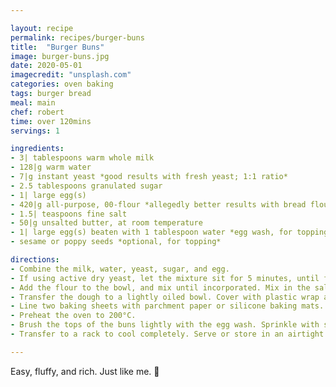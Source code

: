 ```yaml
---

layout: recipe
permalink: recipes/burger-buns
title:  "Burger Buns"
image: burger-buns.jpg
date: 2020-05-01
imagecredit: "unsplash.com"
categories: oven baking
tags: burger bread 
meal: main
chef: robert
time: over 120mins
servings: 1

ingredients:
- 3| tablespoons warm whole milk
- 128|g warm water
- 7|g instant yeast *good results with fresh yeast; 1:1 ratio* 
- 2.5 tablespoons granulated sugar
- 1| large egg(s)
- 420|g all-purpose, 00-flour *allegedly better results with bread flour because of the higher protein count*
- 1.5| teaspoons fine salt
- 50|g unsalted butter, at room temperature
- 1| large egg(s) beaten with 1 tablespoon water *egg wash, for topping*
- sesame or poppy seeds *optional, for topping*

directions:
- Combine the milk, water, yeast, sugar, and egg. 
- If using active dry yeast, let the mixture sit for 5 minutes, until frothy, before continuing. 
- Add the flour to the bowl, and mix until incorporated. Mix in the salt and butter. Knead for about 10 minutes, or until the dough comes together into a soft yet tacky dough (should not be unbearably sticky). Avoid adding too much extra flour because it will create tough buns, it’s better to be sticky than dense!
- Transfer the dough to a lightly oiled bowl. Cover with plastic wrap and let rise in a warm place until doubled in size, about 1 to 2 hours. *most times I leave it to proof overnight in the fridge*
- Line two baking sheets with parchment paper or silicone baking mats. Divide the dough into 8 equal parts. Gently roll each portion of dough into a ball and place on baking sheet, at least 5cm apart. Cover with a clean towel and let rise again until puffy and almost doubled, aproximately 1.5 hours.
- Preheat the oven to 200°C. 
- Brush the tops of the buns lightly with the egg wash. Sprinkle with sesame or poppy seeds. Bake the buns about 15 minutes, rotating halfway through baking, until the tops are golden brown. 
- Transfer to a rack to cool completely. Serve or store in an airtight container in the freezer for up to one month. Let defrost at room temperature before reheating in a 180°C oven until warmed or toasting.

---
```


Easy, fluffy, and rich. Just like me. 🔪